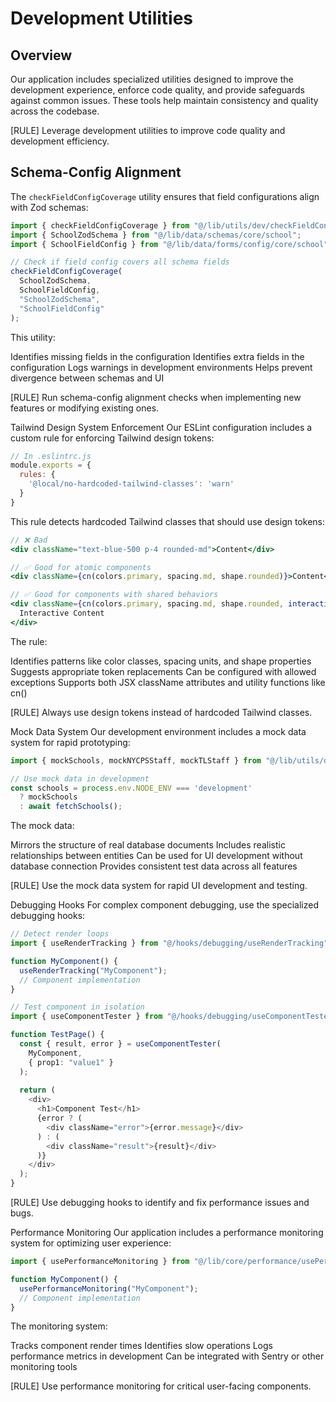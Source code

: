 <doc id="dev-utilities">

# Development Utilities

<section id="dev-utils-overview">

## Overview

Our application includes specialized utilities designed to improve the development experience, enforce code quality, and provide safeguards against common issues. These tools help maintain consistency and quality across the codebase.

[RULE] Leverage development utilities to improve code quality and development efficiency.

</section>

<section id="schema-config-alignment">

## Schema-Config Alignment

The `checkFieldConfigCoverage` utility ensures that field configurations align with Zod schemas:

```typescript
import { checkFieldConfigCoverage } from "@/lib/utils/dev/checkFieldConfigCoverage";
import { SchoolZodSchema } from "@/lib/data/schemas/core/school";
import { SchoolFieldConfig } from "@/lib/data/forms/config/core/school";

// Check if field config covers all schema fields
checkFieldConfigCoverage(
  SchoolZodSchema,
  SchoolFieldConfig,
  "SchoolZodSchema",
  "SchoolFieldConfig"
);
```
This utility:

Identifies missing fields in the configuration
Identifies extra fields in the configuration
Logs warnings in development environments
Helps prevent divergence between schemas and UI

[RULE] Run schema-config alignment checks when implementing new features or modifying existing ones.
</section>

<section id="tailwind-enforcement">
Tailwind Design System Enforcement
Our ESLint configuration includes a custom rule for enforcing Tailwind design tokens:

```javascript
// In .eslintrc.js
module.exports = {
  rules: {
    '@local/no-hardcoded-tailwind-classes': 'warn'
  }
}
```
This rule detects hardcoded Tailwind classes that should use design tokens:
```jsx
// ❌ Bad
<div className="text-blue-500 p-4 rounded-md">Content</div>

// ✅ Good for atomic components
<div className={cn(colors.primary, spacing.md, shape.rounded)}>Content</div>

// ✅ Good for components with shared behaviors
<div className={cn(colors.primary, spacing.md, shape.rounded, interactive({ hover: true }))}>
  Interactive Content
</div>
```
The rule:

Identifies patterns like color classes, spacing units, and shape properties
Suggests appropriate token replacements
Can be configured with allowed exceptions
Supports both JSX className attributes and utility functions like cn()

[RULE] Always use design tokens instead of hardcoded Tailwind classes.
</section>

<section id="mock-data">
Mock Data System
Our development environment includes a mock data system for rapid prototyping:

```typescript
import { mockSchools, mockNYCPSStaff, mockTLStaff } from "@/lib/utils/dev/mockData";

// Use mock data in development
const schools = process.env.NODE_ENV === 'development' 
  ? mockSchools 
  : await fetchSchools();
  ```
The mock data:

Mirrors the structure of real database documents
Includes realistic relationships between entities
Can be used for UI development without database connection
Provides consistent test data across all features

[RULE] Use the mock data system for rapid UI development and testing.
</section>

<section id="debugging-hooks">
Debugging Hooks
For complex component debugging, use the specialized debugging hooks:

```typescript
// Detect render loops
import { useRenderTracking } from "@/hooks/debugging/useRenderTracking";

function MyComponent() {
  useRenderTracking("MyComponent");
  // Component implementation
}

// Test component in isolation
import { useComponentTester } from "@/hooks/debugging/useComponentTester";

function TestPage() {
  const { result, error } = useComponentTester(
    MyComponent,
    { prop1: "value1" }
  );
  
  return (
    <div>
      <h1>Component Test</h1>
      {error ? (
        <div className="error">{error.message}</div>
      ) : (
        <div className="result">{result}</div>
      )}
    </div>
  );
}
```
[RULE] Use debugging hooks to identify and fix performance issues and bugs.
</section>

<section id="performance-monitoring">
Performance Monitoring
Our application includes a performance monitoring system for optimizing user experience:

```typescript
import { usePerformanceMonitoring } from "@/lib/core/performance/usePerformanceMonitoring";

function MyComponent() {
  usePerformanceMonitoring("MyComponent");
  // Component implementation
}
```
The monitoring system:

Tracks component render times
Identifies slow operations
Logs performance metrics in development
Can be integrated with Sentry or other monitoring tools

[RULE] Use performance monitoring for critical user-facing components.
</section>
</doc>